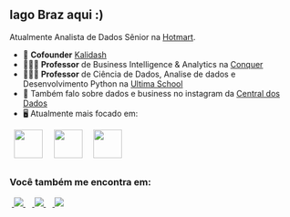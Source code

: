 ## Iago Braz aqui :)
Atualmente Analista de Dados Sênior na [Hotmart](https://hotmart.com/pt-br).

- 🔭 **Cofounder** [Kalidash](https://kalidash.com/)
- 👨🏻‍💻 **Professor** de Business Intelligence & Analytics na [Conquer](https://escolaconquer.com.br/pos-graduacao/business-intelligence-e-analytics)
- 👨🏻‍💻 **Professor** de Ciência de Dados, Analise de dados e Desenvolvimento Python na [Ultima School](https://ultima.school/)
- 📸 Também falo sobre dados e business no instagram da [Central dos Dados](https://www.instagram.com/centraldosdados/)
- 🖥️ Atualmente mais focado em:

<div display="inline">
  &nbsp;&nbsp;<img width ="50" height = "50" src="https://cdn.jsdelivr.net/gh/devicons/devicon/icons/python/python-original.svg" />&nbsp;&nbsp;
  &nbsp;&nbsp;<img width ="50" height = "50" src="https://cdn.jsdelivr.net/gh/devicons/devicon/icons/r/r-original.svg" />&nbsp;&nbsp;
  &nbsp;&nbsp;<img width ="50" height = "50" src="https://cdn.jsdelivr.net/gh/devicons/devicon/icons/sqlite/sqlite-original.svg" />&nbsp;&nbsp;
</div>

##

### Você também me encontra em:
&nbsp;<a href="https://br.linkedin.com/in/iagobraz">
  <img src="https://img.shields.io/badge/linkedin-%230077B5.svg?style=for-the-badge&logo=linkedin&logoColor=white">
</a>&nbsp;
&nbsp;<a href="https://www.instagram.com/_iagobraz_/">
  <img src="https://img.shields.io/badge/Instagram-%23E4405F.svg?style=for-the-badge&logo=Instagram&logoColor=white">
</a>&nbsp;
&nbsp;<a href = "mailto:contato@iagobraz.com">
  <img src="https://img.shields.io/badge/-Gmail-%23333?style=for-the-badge&logo=gmail&logoColor=white" target="_blank"></a>
</a>&nbsp;


  
  
<!--  &nbsp;<a href="https://llucaslleall.medium.com/">
<img src="https://img.shields.io/badge/Medium-12100E?style=for-the-badge&logo=medium&logoColor=white">
</a>&nbsp;-->


               
               


<!--
**IagohBraz/IagohBraz** is a ✨ _special_ ✨ repository because its `README.md` (this file) appears on your GitHub profile.

Here are some ideas to get you started:

- 🔭 I’m currently working on ...
- 🌱 I’m currently learning ...
- 👯 I’m looking to collaborate on ...
- 🤔 I’m looking for help with ...
- 💬 Ask me about ...
- 📫 How to reach me: ...
- 😄 Pronouns: ...
- ⚡ Fun fact: ...
-->
